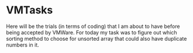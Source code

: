# VMTasks
Here will be the trials (in terms of coding) that I am about to have before being accepted by VMWare.
For today my task was to figure out which sorting method to choose for unsorted array that could also have duplicate numbers in it.
